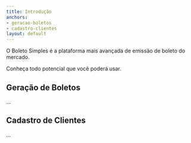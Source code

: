 ```yaml
---
title: Introdução
anchors:
- geracao-boletos
- cadastro-clientes
layout: default
---
```


O Boleto Simples é a plataforma mais avançada de emissão de boleto do mercado.

Conheça todo potencial que você poderá usar.

## Geração de Boletos

...

## Cadastro de Clientes

...